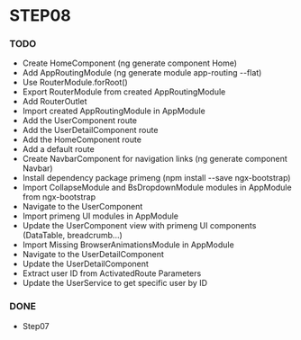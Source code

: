 # STEP08

### TODO
- Create HomeComponent (ng generate component Home)
- Add AppRoutingModule (ng generate module app-routing --flat)
- Use RouterModule.forRoot()
- Export RouterModule from created AppRoutingModule
- Add RouterOutlet
- Import created AppRoutingModule in AppModule
- Add the UserComponent route
- Add the UserDetailComponent route
- Add the HomeComponent route
- Add a default route
- Create NavbarComponent for navigation links (ng generate component Navbar)
- Install dependency package primeng (npm install --save ngx-bootstrap)
- Import CollapseModule and BsDropdownModule modules in AppModule from ngx-bootstrap
- Navigate to the UserComponent
- Import primeng UI modules in AppModule
- Update the UserComponent view with primeng UI components (DataTable, breadcrumb...)
- Import Missing BrowserAnimationsModule in AppModule
- Navigate to the UserDetailComponent
- Update the UserDetailComponent
- Extract user ID from ActivatedRoute Parameters
- Update the UserService to get specific user by ID

### DONE
- Step07